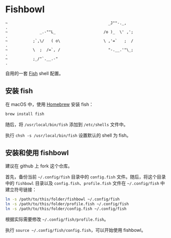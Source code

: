 # Fishbowl


```
~                                            _J""-._,                 .
~              _.-""L_                     /o )_  \' ,';              .
~           ;`,\/   ( o\                   \ ,'=`   ;  /              .
~           \  ;  /=`, /                     "-.__.'"\_;              .
~           ;_/"`.__.-"                                               .
```

自用的一套 [Fish](https://fishshell.com/) shell 配置。


## 安装 fish

在 macOS 中，使用 [Homebrew](https://brew.sh/) 安装 fish：

```bash
brew install fish
```

随后，将 `/usr/local/bin/fish` 添加到 `/etc/shells` 文件中。

执行 `chsh -s /usr/local/bin/fish` 设置默认的 shell 为 fish。


## 安装和使用 fishbowl

建议在 github 上 fork 这个仓库。

首先，备份当前 `~/.config/fish` 目录中的 `config.fish` 文件。随后，将这个目录中的
`fishbowl`  目录以及 `config.fish`、`profile.fish` 文件在
`~/.config/fish` 中建立符号链接：

```bash
ln -s /path/to/this/folder/fishbowl ~/.config/fish
ln -s /path/to/this/folder/profile.fish ~/.config/fish
ln -s /path/to/this/folder/config.fish ~/.config/fish
```

根据实际需要修改 `~/.config/fish/profile.fish`。

执行 `source ~/.config/fish/config.fish`，可以开始使用 fishbowl。
